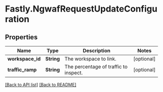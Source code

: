 # Fastly.NgwafRequestUpdateConfiguration

## Properties

Name | Type | Description | Notes
------------ | ------------- | ------------- | -------------
**workspace_id** | **String** | The workspace to link. | [optional] 
**traffic_ramp** | **String** | The percentage of traffic to inspect. | [optional] 


[[Back to API list]](../../README.md#endpoints) [[Back to README]](../../README.md)
